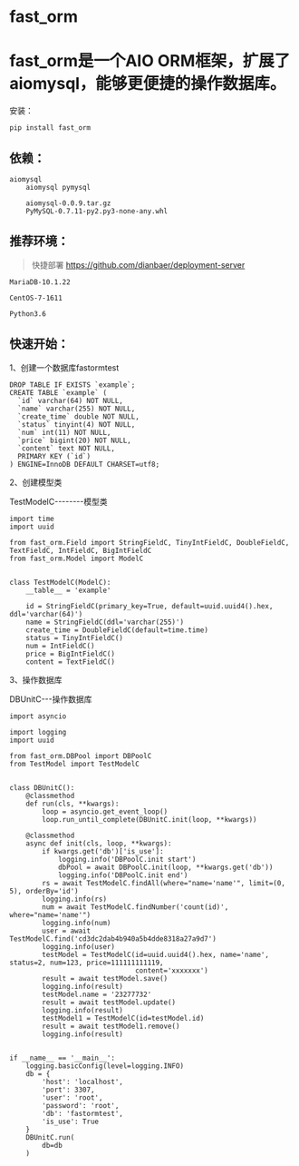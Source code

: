 # fast_orm


# fast_orm是一个AIO ORM框架，扩展了aiomysql，能够更便捷的操作数据库。

安装：

	pip install fast_orm


## 依赖：

	aiomysql
		aiomysql pymysql
		
		aiomysql-0.0.9.tar.gz
		PyMySQL-0.7.11-py2.py3-none-any.whl
	

## 推荐环境：

>快捷部署 https://github.com/dianbaer/deployment-server

	MariaDB-10.1.22

	CentOS-7-1611
	
	Python3.6


## 快速开始：

1、创建一个数据库fastormtest

	DROP TABLE IF EXISTS `example`;
	CREATE TABLE `example` (
	  `id` varchar(64) NOT NULL,
	  `name` varchar(255) NOT NULL,
	  `create_time` double NOT NULL,
	  `status` tinyint(4) NOT NULL,
	  `num` int(11) NOT NULL,
	  `price` bigint(20) NOT NULL,
	  `content` text NOT NULL,
	  PRIMARY KEY (`id`)
	) ENGINE=InnoDB DEFAULT CHARSET=utf8;
	
	
2、创建模型类

TestModelC--------模型类

	import time
	import uuid

	from fast_orm.Field import StringFieldC, TinyIntFieldC, DoubleFieldC, TextFieldC, IntFieldC, BigIntFieldC
	from fast_orm.Model import ModelC


	class TestModelC(ModelC):
		__table__ = 'example'

		id = StringFieldC(primary_key=True, default=uuid.uuid4().hex, ddl='varchar(64)')
		name = StringFieldC(ddl='varchar(255)')
		create_time = DoubleFieldC(default=time.time)
		status = TinyIntFieldC()
		num = IntFieldC()
		price = BigIntFieldC()
		content = TextFieldC()

3、操作数据库

DBUnitC---操作数据库

	import asyncio

	import logging
	import uuid

	from fast_orm.DBPool import DBPoolC
	from TestModel import TestModelC


	class DBUnitC():
		@classmethod
		def run(cls, **kwargs):
			loop = asyncio.get_event_loop()
			loop.run_until_complete(DBUnitC.init(loop, **kwargs))

		@classmethod
		async def init(cls, loop, **kwargs):
			if kwargs.get('db')['is_use']:
				logging.info('DBPoolC.init start')
				dbPool = await DBPoolC.init(loop, **kwargs.get('db'))
				logging.info('DBPoolC.init end')
			rs = await TestModelC.findAll(where="name='name'", limit=(0, 5), orderBy='id')
			logging.info(rs)
			num = await TestModelC.findNumber('count(id)', where="name='name'")
			logging.info(num)
			user = await TestModelC.find('cd3dc2dab4b940a5b4dde8318a27a9d7')
			logging.info(user)
			testModel = TestModelC(id=uuid.uuid4().hex, name='name', status=2, num=123, price=111111111119,
								   content='xxxxxxx')
			result = await testModel.save()
			logging.info(result)
			testModel.name = '23277732'
			result = await testModel.update()
			logging.info(result)
			testModel1 = TestModelC(id=testModel.id)
			result = await testModel1.remove()
			logging.info(result)


	if __name__ == '__main__':
		logging.basicConfig(level=logging.INFO)
		db = {
			'host': 'localhost',
			'port': 3307,
			'user': 'root',
			'password': 'root',
			'db': 'fastormtest',
			'is_use': True
		}
		DBUnitC.run(
			db=db
		)


	
